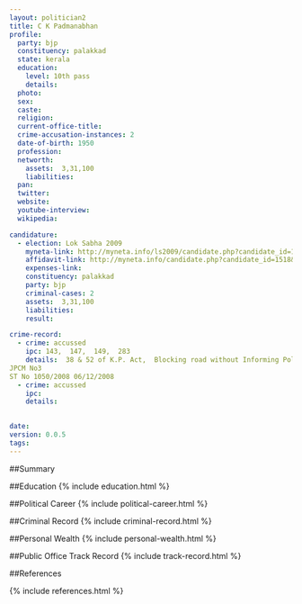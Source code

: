 ```yaml
---
layout: politician2
title: C K Padmanabhan
profile: 
  party: bjp
  constituency: palakkad
  state: kerala
  education: 
    level: 10th pass
    details: 
  photo: 
  sex: 
  caste: 
  religion: 
  current-office-title: 
  crime-accusation-instances: 2
  date-of-birth: 1950
  profession: 
  networth: 
    assets:  3,31,100
    liabilities: 
  pan: 
  twitter: 
  website: 
  youtube-interview: 
  wikipedia: 

candidature: 
  - election: Lok Sabha 2009
    myneta-link: http://myneta.info/ls2009/candidate.php?candidate_id=1518
    affidavit-link: http://myneta.info/candidate.php?candidate_id=1518&scan=original
    expenses-link: 
    constituency: palakkad 
    party: bjp
    criminal-cases: 2
    assets:  3,31,100
    liabilities: 
    result:  

crime-record: 
  - crime: accussed
    ipc: 143,  147,  149,  283
    details:  38 & 52 of K.P. Act,  Blocking road without Informing Police 
JPCM No3
ST No 1050/2008	06/12/2008  
  - crime: accussed
    ipc: 
    details:  
  

date: 
version: 0.0.5
tags: 
---
```

##Summary


##Education
{% include education.html %}


##Political Career
{% include political-career.html %}


##Criminal Record
{% include criminal-record.html %}


##Personal Wealth
{% include personal-wealth.html %}


##Public Office Track Record
{% include track-record.html %}


##References


{% include references.html %}